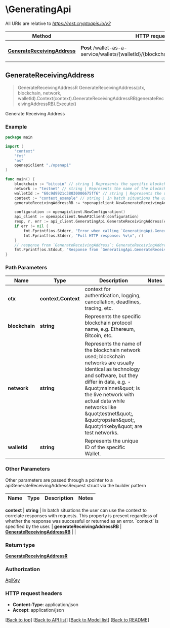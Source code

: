 # \GeneratingApi

All URIs are relative to *https://rest.cryptoapis.io/v2*

Method | HTTP request | Description
------------- | ------------- | -------------
[**GenerateReceivingAddress**](GeneratingApi.md#GenerateReceivingAddress) | **Post** /wallet-as-a-service/wallets/{walletId}/{blockchain}/{network}/addresses | Generate Receiving Address



## GenerateReceivingAddress

> GenerateReceivingAddressR GenerateReceivingAddress(ctx, blockchain, network, walletId).Context(context).GenerateReceivingAddressRB(generateReceivingAddressRB).Execute()

Generate Receiving Address



### Example

```go
package main

import (
    "context"
    "fmt"
    "os"
    openapiclient "./openapi"
)

func main() {
    blockchain := "bitcoin" // string | Represents the specific blockchain protocol name, e.g. Ethereum, Bitcoin, etc.
    network := "testnet" // string | Represents the name of the blockchain network used; blockchain networks are usually identical as technology and software, but they differ in data, e.g. - \"mainnet\" is the live network with actual data while networks like \"testnet\", \"ropsten\", \"rinkeby\" are test networks.
    walletId := "60c9d9921c38030006675ff6" // string | Represents the unique ID of the specific Wallet.
    context := "context_example" // string | In batch situations the user can use the context to correlate responses with requests. This property is present regardless of whether the response was successful or returned as an error. `context` is specified by the user. (optional)
    generateReceivingAddressRB := *openapiclient.NewGenerateReceivingAddressRB(*openapiclient.NewGenerateReceivingAddressRBData(*openapiclient.NewGenerateReceivingAddressRBDataItem("yourLabelStringHere"))) // GenerateReceivingAddressRB |  (optional)

    configuration := openapiclient.NewConfiguration()
    api_client := openapiclient.NewAPIClient(configuration)
    resp, r, err := api_client.GeneratingApi.GenerateReceivingAddress(context.Background(), blockchain, network, walletId).Context(context).GenerateReceivingAddressRB(generateReceivingAddressRB).Execute()
    if err != nil {
        fmt.Fprintf(os.Stderr, "Error when calling `GeneratingApi.GenerateReceivingAddress``: %v\n", err)
        fmt.Fprintf(os.Stderr, "Full HTTP response: %v\n", r)
    }
    // response from `GenerateReceivingAddress`: GenerateReceivingAddressR
    fmt.Fprintf(os.Stdout, "Response from `GeneratingApi.GenerateReceivingAddress`: %v\n", resp)
}
```

### Path Parameters


Name | Type | Description  | Notes
------------- | ------------- | ------------- | -------------
**ctx** | **context.Context** | context for authentication, logging, cancellation, deadlines, tracing, etc.
**blockchain** | **string** | Represents the specific blockchain protocol name, e.g. Ethereum, Bitcoin, etc. | 
**network** | **string** | Represents the name of the blockchain network used; blockchain networks are usually identical as technology and software, but they differ in data, e.g. - \&quot;mainnet\&quot; is the live network with actual data while networks like \&quot;testnet\&quot;, \&quot;ropsten\&quot;, \&quot;rinkeby\&quot; are test networks. | 
**walletId** | **string** | Represents the unique ID of the specific Wallet. | 

### Other Parameters

Other parameters are passed through a pointer to a apiGenerateReceivingAddressRequest struct via the builder pattern


Name | Type | Description  | Notes
------------- | ------------- | ------------- | -------------



 **context** | **string** | In batch situations the user can use the context to correlate responses with requests. This property is present regardless of whether the response was successful or returned as an error. &#x60;context&#x60; is specified by the user. | 
 **generateReceivingAddressRB** | [**GenerateReceivingAddressRB**](GenerateReceivingAddressRB.md) |  | 

### Return type

[**GenerateReceivingAddressR**](GenerateReceivingAddressR.md)

### Authorization

[ApiKey](../README.md#ApiKey)

### HTTP request headers

- **Content-Type**: application/json
- **Accept**: application/json

[[Back to top]](#) [[Back to API list]](../README.md#documentation-for-api-endpoints)
[[Back to Model list]](../README.md#documentation-for-models)
[[Back to README]](../README.md)

